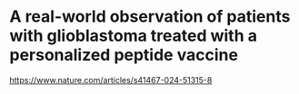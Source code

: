 
#	A real-world observation of patients with glioblastoma treated with a personalized peptide vaccine

https://www.nature.com/articles/s41467-024-51315-8


